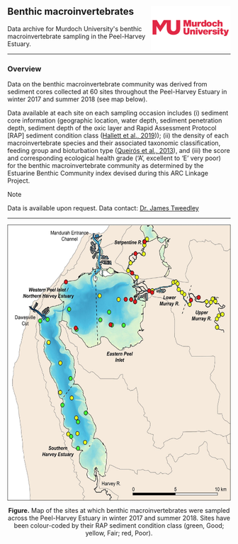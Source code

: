 ## Benthic macroinvertebrates <img src="https://github.com/AquaticEcoDynamics/Peel_ARC/blob/master/Images/Logos/murdoch-new.png" width="180" height="100" align="right">

Data archive for Murdoch University's benthic macroinvertebrate sampling in the Peel-Harvey Estuary.

---
### Overview

Data on the benthic macroinvertebrate community was derived from sediment cores collected at 60 sites throughout the Peel-Harvey Estuary in winter 2017 and summer 2018 (see map below).

Data available at each site on each sampling occasion includes (i) sediment core information (geographic location, water depth, sediment penetration depth, sediment depth of the oxic layer and 
Rapid Assessment Protocol [RAP] sediment condition class ([Hallett et al., 2019](https://doi.org/10.1039/C9EM00141G))); (ii) the density of each macroinvertebrate species and their associated taxonomic classification, 
feeding group and bioturbation type ([Queirós et al., 2013](https://doi.org/10.1002/ece3.769)), and (iii) the score and corresponding ecological health grade (‘A’, excellent to ‘E’ very poor) for the benthic macroinvertebrate 
community as determined by the Estuarine Benthic Community index devised during this ARC Linkage Project.

> [!NOTE]
> Data is available upon request. Data contact: [Dr. James Tweedley](mailto:j.tweedley@murdoch.edu.au) 

<!-- [Dr. Sorcha Cronin-O’Reilly](mailto:sorcha.cronin-o’reilly@murdoch.edu.au)  -->

---

<p align="center">
  <kbd>
    <img src="https://github.com/AquaticEcoDynamics/Peel_ARC/blob/master/Images/ben1.jpg" width="600" height="622.5" align="center">
  </kbd>
</p>


<p align="center">
  <strong>Figure.</strong> Map of the sites at which benthic macroinvertebrates were sampled across the Peel-Harvey Estuary in winter 2017 and summer 2018. Sites have been colour-coded by their RAP sediment condition class (green, Good; yellow, Fair; red, Poor).
</p>
